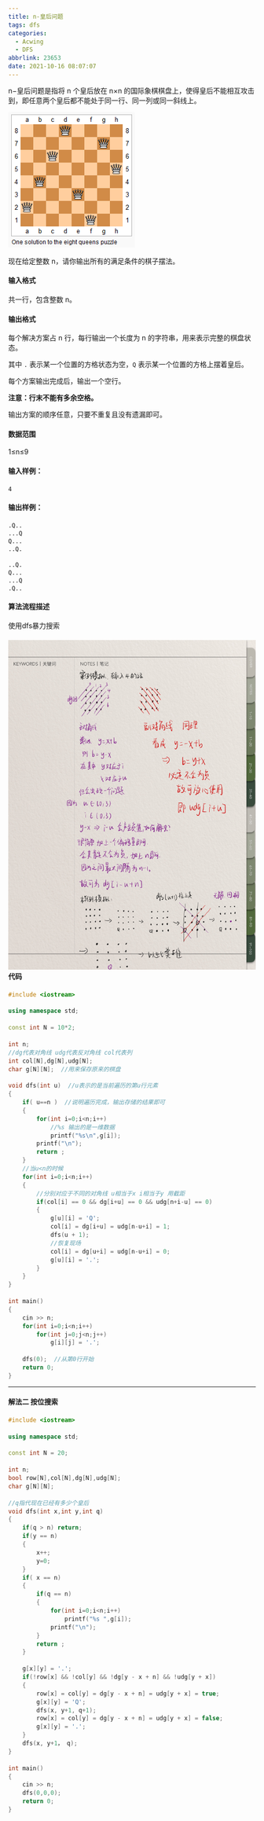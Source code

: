 ```yaml
---
title: n-皇后问题
tags: dfs
categories:
  - Acwing
  - DFS
abbrlink: 23653
date: 2021-10-16 08:07:07
---
```


n−皇后问题是指将 n 个皇后放在 n×n 的国际象棋棋盘上，使得皇后不能相互攻击到，即任意两个皇后都不能处于同一行、同一列或同一斜线上。

![n-queue](n-皇后问题/n-queue.png)

现在给定整数 n，请你输出所有的满足条件的棋子摆法。

<!--more-->

#### 输入格式

共一行，包含整数 n。

#### 输出格式

每个解决方案占 n 行，每行输出一个长度为 n 的字符串，用来表示完整的棋盘状态。

其中 `.` 表示某一个位置的方格状态为空，`Q` 表示某一个位置的方格上摆着皇后。

每个方案输出完成后，输出一个空行。

**注意：行末不能有多余空格。**

输出方案的顺序任意，只要不重复且没有遗漏即可。

#### 数据范围

1≤n≤9

#### 输入样例：

```
4
```

#### 输出样例：

```
.Q..
...Q
Q...
..Q.

..Q.
Q...
...Q
.Q..
```

#### 算法流程描述

使用dfs暴力搜索

#### ![算法过程](n-皇后问题/算法过程.png)代码

```c++
#include <iostream>

using namespace std;

const int N = 10*2;

int n;
//dg代表对角线 udg代表反对角线 col代表列
int col[N],dg[N],udg[N];
char g[N][N];  //用来保存原来的棋盘

void dfs(int u)  //u表示的是当前遍历的第u行元素
{
    if( u==n )  //说明遍历完成，输出存储的结果即可
    {
        for(int i=0;i<n;i++)
            //%s 输出的是一维数据
            printf("%s\n",g[i]); 
        printf("\n");
        return ;
    }
    //当u<n的时候
    for(int i=0;i<n;i++)
    {
        //分别对应于不同的对角线 u相当于x i相当于y 用截距
        if(col[i] == 0 && dg[i+u] == 0 && udg[n+i-u] == 0)
        {
            g[u][i] = 'Q';
            col[i] = dg[i+u] = udg[n-u+i] = 1;
            dfs(u + 1);
            //恢复现场
            col[i] = dg[u+i] = udg[n-u+i] = 0;
            g[u][i] = '.';
        }
    }
}

int main()
{
    cin >> n;
    for(int i=0;i<n;i++)
        for(int j=0;j<n;j++)
            g[i][j] = '.';
    
    dfs(0);  //从第0行开始
    return 0;
}
```



---

#### 解法二 按位搜索

```c++
#include <iostream>

using namespace std;

const int N = 20;

int n;
bool row[N],col[N],dg[N],udg[N];
char g[N][N];

//q指代现在已经有多少个皇后
void dfs(int x,int y,int q)
{
    if(q > n) return;
    if(y == n)
    {
        x++;
        y=0;
    }
    if( x == n)
    {
        if(q == n)
        {
            for(int i=0;i<n;i++)
                printf("%s ",g[i]);
            printf("\n");
        }
        return ;
    }
    
    g[x][y] = '.';
    if(!row[x] && !col[y] && !dg[y - x + n] && !udg[y + x])
    {
        row[x] = col[y] = dg[y - x + n] = udg[y + x] = true;
        g[x][y] = 'Q';
        dfs(x, y+1, q+1);
        row[x] = col[y] = dg[y - x + n] = udg[y + x] = false;
        g[x][y] = '.';
    }
    dfs(x, y+1， q);
}

int main()
{
    cin >> n;
    dfs(0,0,0);
    return 0;
}
```





